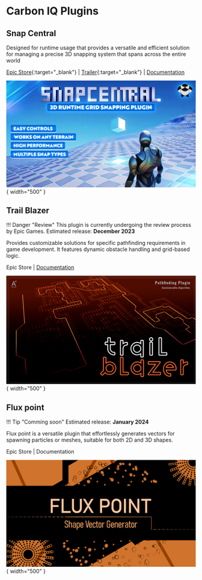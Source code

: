 # Carbon IQ Plugins

## Snap Central

Designed for runtime usage that provides a versatile and efficient solution for managing a precise 3D snapping system that spans across the entire world

[Epic Store](https://www.unrealengine.com/marketplace/en-US/product/snap-central){:target="_blank"} | [Trailer](https://www.youtube.com/watch?v=WuYTlhWh9xs&ab_channel=carbonIQ){:target="_blank"} | [Documentation](https://carboniq-dev.github.io/site/snap-central/)

![Get Snap Parameters](./assets/images/snap-central/snap-central-banner.jpg){ width="500" }

## Trail Blazer

!!! Danger "Review"
    This plugin is currently undergoing the review process by Epic Games.
    Estimated release: **December 2023**

Provides customizable solutions for specific pathfinding requirements in game development. It features dynamic obstacle handling and grid-based logic.

Epic Store | [Documentation](https://carboniq-dev.github.io/site/trail-blazer)

![Get Snap Parameters](./assets/images/trail-blazer/trail-blazer-cover.png){ width="500" }

## Flux point

!!! Tip "Comming soon"
    Estimated release: **January 2024**

Flux point is a versatile plugin that effortlessly generates vectors for spawning particles or meshes, suitable for both 2D and 3D shapes.

Epic Store | Documentation

![Get Snap Parameters](./assets/images/flux-point/cover.png){ width="500" }

<!-- ## Atmo Sim

A comprehensive atmospheric simulation plugin for Unreal Engine

Epic Store | Documentation

![Get Snap Parameters](./assets/images/atmo-sim/atmo-sim-cover.png){ width="500" }

!!! Note
    Release date: 01.02.2024

## Cube Verse

xxxxxxxxxxxxxxxxxxxxxxxxx

Epic Store | Documentation

![Get Snap Parameters](./assets/images/cube-verse/cover-cube-verse.png){ width="500" }

!!! Note
    Release date: 01.02.2024

## Flux Point

xxxxxxxxxxxxxxxxxxxxxxxxx

Epic Store | Documentation

![Get Snap Parameters](./images/atmo-sim-cover.png){ width="500" }

!!! Note
    Release date: 01.02.2024 -->

